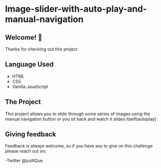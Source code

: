 # Image-slider-with-auto-play-and-manual-navigation

## Welcome! 👋

Thanks for checking out this project

## Language Used

- HTML
- CSS
- Vanilla JavaScript

## The Project

This project allows you to slide through some series of images using the manual navigation button or you sit back and watch it slides itself(autoplay)

## Giving feedback

Feedback is always welcome, so if you have any to give on this challenge please reach out on; 

-Twitter @justtQue